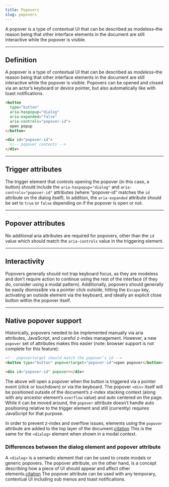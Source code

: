 ```yaml
---
title: Popovers
slug: popovers
---
```


A popover is a type of contextual UI that can be described as modeless–the reason being that other interface elements in the document are still interactive while the popover is visible.

---

## Definition

A popover is a type of contextual UI that can be described as _modeless_–the reason being that other interface elements in the document are still interactive while the popover is visible. Popovers can be opened and closed via an actor’s keyboard or device pointer, but also automatically like with toast notifications.

```html
<button
  type="button"
  aria-haspopup="dialog"
  aria-expanded="false"
  aria-controls="popover-id">
  open popup
</button>

<div id="popover-id">
  <!-- popover contents -->
</div>
```

---

## Trigger attributes

The trigger element that controls opening the popover (in this case, a button) should include the `aria-haspopup="dialog"` and `aria-controls="popover-id"` attributes (where “popover-id” matches the `id` attribute on the dialog itself). In addition, the `aria-expanded` attribute should be set to `true` or `false` depending on if the popover is open or not.

---

## Popover attributes

No additional aria attributes are required for popovers, other than the `id` value which should match the `aria-controls` value in the triggering element.

---

## Interactivity

Popovers generally should not trap keyboard focus, as they are modeless and don’t require action to continue using the rest of the interface (if they do, consider using a modal pattern). Additionally, popovers should generally be easily dismissible via a pointer click outside, hitting the `Escape` key, activating an outside element via the keyboard, and ideally an explicit close button within the popover itself.

---

## Native popover support

Historically, popovers needed to be implemented manually via aria attributes, JavaScript, and careful z-index management. However, a new `popover` set of attributes makes this easier (note: browser support is not complete for this feature):

```html
<!-- popovertarget should match the popover’s id -->
<button type="button" popovertarget="popover-id">open popover</button>

<div id="popover-id" popover></div>
```

The above will open a popover when the button is triggered via a pointer event (click or touchdown) or via the keyboard. The popover `<div>` itself will be positioned outside of the document’s z-index stacking context (along with any ancestor element’s `overflow` value) and auto centered on the page. While it can be moved around, the `popover` attribute doesn’t handle auto positioning relative to the trigger element and still (currently) requires JavaScript for that purpose.

In order to prevent z-index and overflow issues, elements using the `popover` attribute are added to the top layer of the document.[citation](https://developer.mozilla.org/en-US/docs/Glossary/Top_layer) This is the same for the `<dialog>` element when shown in a modal context.

### Differences between the dialog element and popover attribute

A `<dialog>` is a semantic element that can be used to create modals or generic popovers. The popover attribute, on the other hand, is a concept describing how a piece of UI should appear and affect other elements.[citation](https://html.spec.whatwg.org/dev/popover.html#the-popover-attribute) The popover attribute can be used with any temporary, contextual UI including sub menus and toast notifications.
